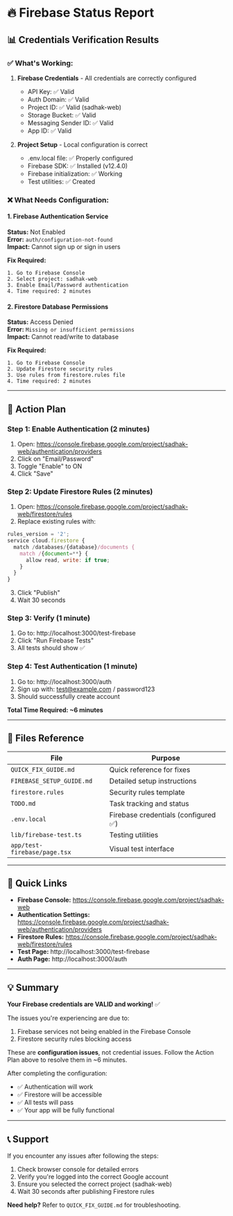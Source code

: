 # 🔥 Firebase Status Report

## 📊 Credentials Verification Results

### ✅ What's Working:
1. **Firebase Credentials** - All credentials are correctly configured
   - API Key: ✅ Valid
   - Auth Domain: ✅ Valid
   - Project ID: ✅ Valid (sadhak-web)
   - Storage Bucket: ✅ Valid
   - Messaging Sender ID: ✅ Valid
   - App ID: ✅ Valid

2. **Project Setup** - Local configuration is correct
   - .env.local file: ✅ Properly configured
   - Firebase SDK: ✅ Installed (v12.4.0)
   - Firebase initialization: ✅ Working
   - Test utilities: ✅ Created

### ❌ What Needs Configuration:

#### 1. Firebase Authentication Service
**Status:** Not Enabled  
**Error:** `auth/configuration-not-found`  
**Impact:** Cannot sign up or sign in users

**Fix Required:**
```
1. Go to Firebase Console
2. Select project: sadhak-web
3. Enable Email/Password authentication
4. Time required: 2 minutes
```

#### 2. Firestore Database Permissions
**Status:** Access Denied  
**Error:** `Missing or insufficient permissions`  
**Impact:** Cannot read/write to database

**Fix Required:**
```
1. Go to Firebase Console
2. Update Firestore security rules
3. Use rules from firestore.rules file
4. Time required: 2 minutes
```

---

## 🎯 Action Plan

### Step 1: Enable Authentication (2 minutes)
1. Open: https://console.firebase.google.com/project/sadhak-web/authentication/providers
2. Click on "Email/Password"
3. Toggle "Enable" to ON
4. Click "Save"

### Step 2: Update Firestore Rules (2 minutes)
1. Open: https://console.firebase.google.com/project/sadhak-web/firestore/rules
2. Replace existing rules with:
```javascript
rules_version = '2';
service cloud.firestore {
  match /databases/{database}/documents {
    match /{document=**} {
      allow read, write: if true;
    }
  }
}
```
3. Click "Publish"
4. Wait 30 seconds

### Step 3: Verify (1 minute)
1. Go to: http://localhost:3000/test-firebase
2. Click "Run Firebase Tests"
3. All tests should show ✅

### Step 4: Test Authentication (1 minute)
1. Go to: http://localhost:3000/auth
2. Sign up with: test@example.com / password123
3. Should successfully create account

**Total Time Required: ~6 minutes**

---

## 📁 Files Reference

| File | Purpose |
|------|---------|
| `QUICK_FIX_GUIDE.md` | Quick reference for fixes |
| `FIREBASE_SETUP_GUIDE.md` | Detailed setup instructions |
| `firestore.rules` | Security rules template |
| `TODO.md` | Task tracking and status |
| `.env.local` | Firebase credentials (configured ✅) |
| `lib/firebase-test.ts` | Testing utilities |
| `app/test-firebase/page.tsx` | Visual test interface |

---

## 🔗 Quick Links

- **Firebase Console:** https://console.firebase.google.com/project/sadhak-web
- **Authentication Settings:** https://console.firebase.google.com/project/sadhak-web/authentication/providers
- **Firestore Rules:** https://console.firebase.google.com/project/sadhak-web/firestore/rules
- **Test Page:** http://localhost:3000/test-firebase
- **Auth Page:** http://localhost:3000/auth

---

## 💡 Summary

**Your Firebase credentials are VALID and working!** ✅

The issues you're experiencing are due to:
1. Firebase services not being enabled in the Firebase Console
2. Firestore security rules blocking access

These are **configuration issues**, not credential issues. Follow the Action Plan above to resolve them in ~6 minutes.

After completing the configuration:
- ✅ Authentication will work
- ✅ Firestore will be accessible
- ✅ All tests will pass
- ✅ Your app will be fully functional

---

## 📞 Support

If you encounter any issues after following the steps:
1. Check browser console for detailed errors
2. Verify you're logged into the correct Google account
3. Ensure you selected the correct project (sadhak-web)
4. Wait 30 seconds after publishing Firestore rules

**Need help?** Refer to `QUICK_FIX_GUIDE.md` for troubleshooting.
